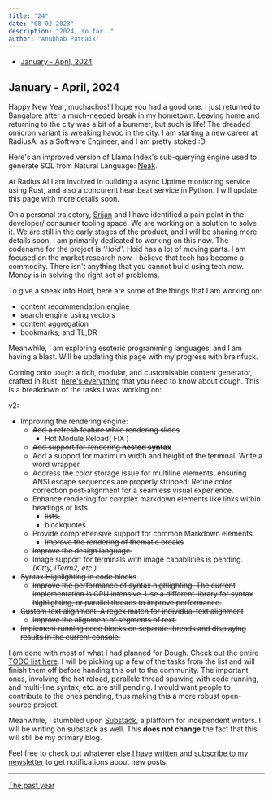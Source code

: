 ```yaml
---
title: "24"
date: "08-02-2023"
description: "2024, so far.."
author: "Anubhab Patnaik"
---
```


- [January - April, 2024](#january-april-2024)

<!-- - [May - August, 2024](#may-august-2024) -->
<!-- - [September - December, 2024](#september-december-2024) -->

## January - April, 2024

Happy New Year, muchachos! I hope you had a good one. I just returned to Bangalore after a much-needed break in my hometown. Leaving home and returning to the city was a bit of a bummer, but such is life! The dreaded omicron variant is wreaking havoc in the city. I am starting a new career at RadiusAI as a Software Engineer, and I am pretty stoked :D

Here's an improved version of Llama Index's sub-querying engine used to generate SQL from Natural Language: [Neak](/blog/neak.html).

At Radius AI I am involved in building a async Uptime monitoring service using Rust, and also a concurent heartbeat service in Python. I will update this page with more details soon.

On a personal trajectory, [Srijan](https://injuly.in) and I have identified a pain point in the developer/ consumer tooling space. We are working on a solution to solve it. We are still in the early stages of the product, and I will be sharing more details soon. I am primarily dedicated to working on this now. The codename for the project is *'Hoid'*. Hoid has a lot of moving parts. I am focused on the market research now. I believe that tech has become a commodity. There isn't anything that you cannot build using tech now. Money is in solving the right set of problems.

To give a sneak into Hoid, here are some of the things that I am working on:

- content recommendation engine
- search engine using vectors
- content aggregation
- bookmarks, and TL;DR

Meanwhile, I am exploring esoteric programming languages, and I am having a blast. Will be updating this page with my progress with brainfuck.

Coming onto `Dough`: a rich, modular, and customisable content generator, crafted in Rust; [here's everything](https://anubhavp.dev/blog/dough.html) that you need to know about dough. This is a breakdown of the tasks I was working on:

v2:

- Improving the rendering engine:
  - ~~Add a refresh feature while rendering slides~~
    - Hot Module Reload( FIX )
  - ~~Add support for rendering **nested syntax**~~
  - Add a support for maximum width and height of the terminal. Write a word wrapper.
  - Address the color storage issue for multiline elements, ensuring ANSI escape sequences are properly stripped: Refine color correction post-alignment for a seamless visual experience.
  - Enhance rendering for complex markdown elements like links within headings or lists.
    - ~~lists.~~
    - blockquotes.
  - Provide comprehensive support for common Markdown elements.
    - ~~Improve the rendering of thematic breaks~~
  - ~~Improve the design language.~~
  - Image support for terminals with image capabilities is pending. *(Kitty, iTerm2, etc.)*
- ~~Syntax Highlighting in code blocks~~
  - ~~Improve the performance of syntax highlighting. The current implementation is CPU intensive. Use a different library for syntax highlighting, or parallel threads to improve performance.~~
- ~~Custom text alignment: A regex match for individual text alignment~~
  - ~~Improve the alignment of segments of text.~~
- ~~Implement running code blocks on separate threads and displaying results in the current console.~~

I am done with most of what I had planned for Dough. Check out the entire [TODO list here](https://github.com/fuzzymfx/dough/blob/main/README.md#contributing). I will be picking up a few of the tasks from the list and will finish them off before handing this out to the community. The important ones, involving the hot reload, parallele thread spawing with code running, and multi-line syntax, etc. are still pending. I would want people to contribute to the ones pending, thus making this a more robust open-source project.

Meanwhile, I stumbled upon [Substack](https://substack.com/), a platform for independent writers. I will be writing on substack as well. This **does not change** the fact that this will still be my primary blog.

<div id="substack-feed-embed"></div>
<script>
  window.SubstackFeedWidget = {
    substackUrl: "fuzzymf.substack.com",
    posts: 3,
    hidden: ["image"]
  };
</script>
<script src="https://substackapi.com/embeds/feed.js" async></script>

Feel free to check out whatever [else I have written](https://fuzzymf.substack.com) and [subscribe to my newsletter](https://fuzzymf.substack.com/subscribe) to get notifications about new posts.

---

[The past year](/blog/23.html)
